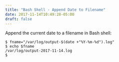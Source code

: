 ```yaml
---
title: "Bash Shell - Append Date to Filename"
date: 2017-11-14T10:49:28-05:00
draft: false
---
```


Append the current date to a filename in Bash shell:

```
$ fname="/var/log/output-$(date +"%Y-%m-%d").log"
$ echo $fname
/var/log/output-2017-11-14.log
$
```

